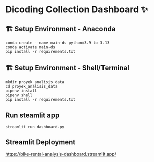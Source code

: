# Dicoding Collection Dashboard ✨

## 🏗️ Setup Environment - Anaconda
```
conda create --name main-ds python=3.9 to 3.13
conda activate main-ds
pip install -r requirements.txt
```

## 🏗️ Setup Environment - Shell/Terminal
```
mkdir proyek_analisis_data
cd proyek_analisis_data
pipenv install
pipenv shell
pip install -r requirements.txt
```

## Run steamlit app
```
streamlit run dashboard.py
```
## Streamlit Deployment 
https://bike-rental-analysis-dashboard.streamlit.app/
